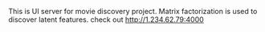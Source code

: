 This is UI server for movie discovery project. 
Matrix factorization is used to discover latent features. 
check out  http://1.234.62.79:4000
